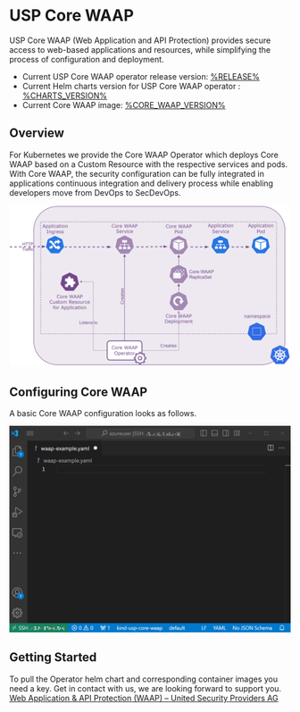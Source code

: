 # USP Core WAAP

USP Core WAAP (Web Application and API Protection) provides secure access to web-based applications and resources,
while simplifying the process of configuration and deployment.

* Current USP Core WAAP operator release version: [%RELEASE%](operator-CHANGELOG/)
* Current Helm charts version for USP Core WAAP operator : [%CHARTS_VERSION%](helm-CHANGELOG/)
* Current Core WAAP image: [%CORE_WAAP_VERSION%](waap-CHANGELOG/)

## Overview

For Kubernetes we provide the Core WAAP Operator which deploys Core WAAP based on a Custom 
Resource with the respective services and pods. With Core WAAP, the security configuration can be fully integrated in applications continuous integration and delivery process 
while enabling developers move from DevOps to SecDevOps.

![Core WAAP Overview](assets/images/core-waap-illustration1.png)

## Configuring Core WAAP

A basic Core WAAP configuration looks as follows.

![Core WAAP configuration example](assets/images/core-waap-editor-demo.gif)

## Getting Started

To pull the Operator helm chart and corresponding container images you need a key. Get in contact with us, we are looking forward to support you.
[Web Application &#038; API Protection (WAAP) &#8211; United Security Providers AG](https://www.united-security-providers.ch/technology/application-security/web-application-api-protection-waap/#more)